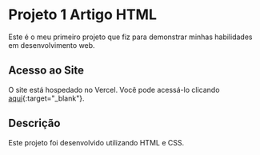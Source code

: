 # Projeto 1 Artigo HTML

Este é o meu primeiro projeto que fiz para demonstrar minhas habilidades em desenvolvimento web.

## Acesso ao Site

O site está hospedado no Vercel. Você pode acessá-lo clicando [aqui](https://projeto-1-artigo-html.vercel.app/){:target="_blank"}.

## Descrição

Este projeto foi desenvolvido utilizando HTML e CSS.